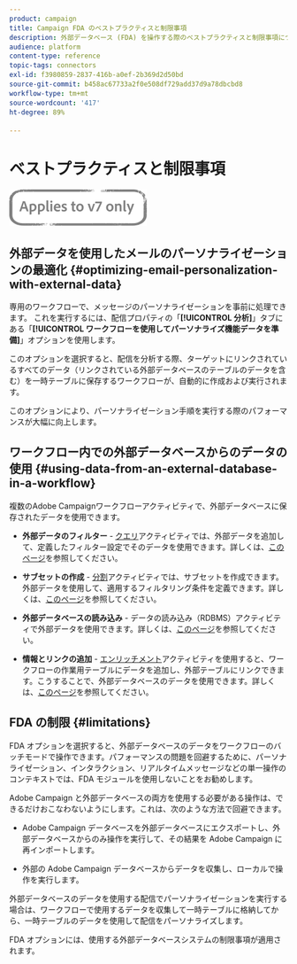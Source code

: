 ```yaml
---
product: campaign
title: Campaign FDA のベストプラクティスと制限事項
description: 外部データベース (FDA) を操作する際のベストプラクティスと制限事項について説明します。
audience: platform
content-type: reference
topic-tags: connectors
exl-id: f3980859-2837-416b-a0ef-2b369d2d50bd
source-git-commit: b458ac67733a2f0e508df729add37d9a78dbcbd8
workflow-type: tm+mt
source-wordcount: '417'
ht-degree: 89%

---
```


# ベストプラクティスと制限事項

![](../../assets/v7-only.svg)

## 外部データを使用したメールのパーソナライゼーションの最適化 {#optimizing-email-personalization-with-external-data}

専用のワークフローで、メッセージのパーソナライゼーションを事前に処理できます。 これを実行するには、配信プロパティの「**[!UICONTROL 分析]**」タブにある「**[!UICONTROL ワークフローを使用してパーソナライズ機能データを準備]**」オプションを使用します。

このオプションを選択すると、配信を分析する際、ターゲットにリンクされているすべてのデータ（リンクされている外部データベースのテーブルのデータを含む）を一時テーブルに保存するワークフローが、自動的に作成および実行されます。

このオプションにより、パーソナライゼーション手順を実行する際のパフォーマンスが大幅に向上します。

## ワークフロー内での外部データベースからのデータの使用 {#using-data-from-an-external-database-in-a-workflow}

複数のAdobe Campaignワークフローアクティビティで、外部データベースに保存されたデータを使用できます。

* **外部データのフィルター** -  [クエリ](../../workflow/using/targeting-data.md#selecting-data)アクティビティでは、外部データを追加して、定義したフィルター設定でそのデータを使用できます。詳しくは、[このページ](../../workflow/using/targeting-data.md#selecting-data)を参照してください。

* **サブセットの作成** - [分割](../../workflow/using/split.md)アクティビティでは、サブセットを作成できます。外部データを使用して、適用するフィルタリング条件を定義できます。詳しくは、[このページ](../../workflow/using/split.md)を参照してください。

* **外部データベースの読み込み** - [](../../workflow/using/data-loading--rdbms-.md)データの読み込み（RDBMS）アクティビティで外部データを使用できます。詳しくは、[このページ](../../workflow/using/data-loading--rdbms-.md)を参照してください。

* **情報とリンクの追加** - [エンリッチメント](../../workflow/using/enrichment.md)アクティビティを使用すると、ワークフローの作業用テーブルにデータを追加し、外部テーブルにリンクできます。こうすることで、外部データベースのデータを使用できます。詳しくは、[このページ](../../workflow/using/enrichment.md)を参照してください。

## FDA の制限 {#limitations}

FDA オプションを選択すると、外部データベースのデータをワークフローのバッチモードで操作できます。パフォーマンスの問題を回避するために、パーソナライゼーション、インタラクション、リアルタイムメッセージなどの単一操作のコンテキストでは、FDA モジュールを使用しないことをお勧めします。

Adobe Campaign と外部データベースの両方を使用する必要がある操作は、できるだけおこなわないようにします。これは、次のような方法で回避できます。

* Adobe Campaign データベースを外部データベースにエクスポートし、外部データベースからのみ操作を実行して、その結果を Adobe Campaign に再インポートします。

* 外部の Adobe Campaign データベースからデータを収集し、ローカルで操作を実行します。

外部データベースのデータを使用する配信でパーソナライゼーションを実行する場合は、ワークフローで使用するデータを収集して一時テーブルに格納してから、一時テーブルのデータを使用して配信をパーソナライズします。

FDA オプションには、使用する外部データベースシステムの制限事項が適用されます。
